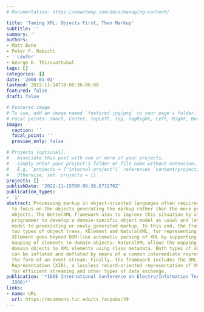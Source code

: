 ```yaml
---
# Documentation: https://wowchemy.com/docs/managing-content/

title: 'Taming XML: Objects First, Then Markup'
subtitle: ''
summary: ''
authors:
- Matt Bone
- Peter F. Nabicht
- ' Läufer'
- George K. Thiruvathukal
tags: []
categories: []
date: '2008-01-01'
lastmod: 2022-11-14T18:06:36-06:00
featured: false
draft: false

# Featured image
# To use, add an image named `featured.jpg/png` to your page's folder.
# Focal points: Smart, Center, TopLeft, Top, TopRight, Left, Right, BottomLeft, Bottom, BottomRight.
image:
  caption: ''
  focal_point: ''
  preview_only: false

# Projects (optional).
#   Associate this post with one or more of your projects.
#   Simply enter your project's folder or file name without extension.
#   E.g. `projects = ["internal-project"]` references `content/project/deep-learning/index.md`.
#   Otherwise, set `projects = []`.
projects: []
publishDate: '2022-11-15T00:06:36.673270Z'
publication_types:
- '1'
abstract: Processing markup in object-oriented languages often requires the programmer
  to focus on the objects generating the markup rather than the more pertinent domain
  objects. The BetterXML framework aims to improve this situation by allowing the
  programmer to develop a domain-specific object model as usual and later bind this
  model to preexisting or newly generated markup. To this end, the framework provides
  two types of object trees, XElement and NaturalXML, for representing XML documents.
  XElement goes beyond DOM-like automatic parsing of XML by supporting the custom
  mapping of elements to domain objects; NaturalXML allows the mapping of existing
  domain objects to XML elements using class metadata. Both types of object trees
  can be inflated and deflated by means of a common intermediate representation in
  the form of an event stream. Finally, the framework includes the XML Intermediate
  Representation (XIR), a lossless record-oriented representation of XML documents
  for efficient streaming and other types of data exchange.
publication: '*IEEE International Conference on Electro/Information Technology (EIT
  2008)*'
links:
- name: URL
  url: https://ecommons.luc.edu/cs_facpubs/39
---
```

